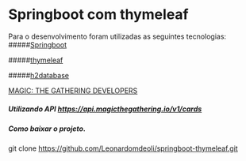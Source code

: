 # Springboot com thymeleaf

Para o desenvolvimento foram utilizadas as seguintes tecnologias:
#####[Springboot](https://docs.spring.io/spring-data/jpa/docs/current/reference/html/ "Clique e acesse agora!")

#####[thymeleaf](http://www.thymeleaf.org/doc/tutorials/3.0/usingthymeleaf.html/ "Clique e acesse agora!")

#####[h2database](https://www.h2database.com/html/main.html/ "Clique e acesse agora!") 

[MAGIC: THE GATHERING DEVELOPERS](https://docs.magicthegathering.io/ "Clique e acesse agora!" )

##### Utilizando API https://api.magicthegathering.io/v1/cards

##### Como baixar o projeto.
git clone https://github.com/Leonardomdeoli/springboot-thymeleaf.git
